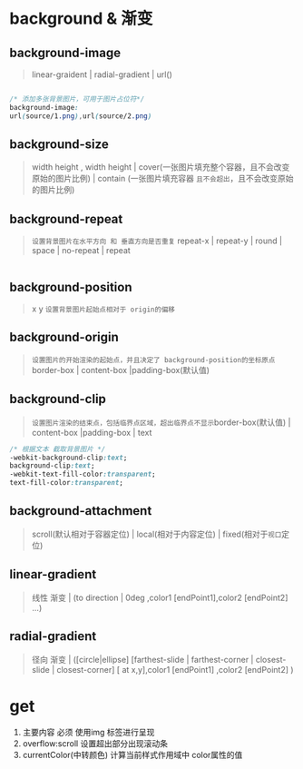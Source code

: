 # background & 渐变

## background-image

> linear-graident | radial-gradient | url() 

```css

/* 添加多张背景图片，可用于图片占位符*/
background-image:
url(source/1.png),url(source/2.png)

```

## background-size
> width height , width height | cover(一张图片填充整个容器，且不会改变原始的图片比例) | contain (一张图片填充容器 `且不会超出`，且不会改变原始的图片比例)

## background-repeat
> `设置背景图片在水平方向 和 垂直方向是否重复` repeat-x | repeat-y | round | space | no-repeat | repeat

```css

```

## background-position
> x y `设置背景图片起始点相对于 origin的偏移`

## background-origin

> `设置图片的开始渲染的起始点，并且决定了 background-position的坐标原点`border-box | content-box |padding-box(默认值)

## background-clip

> `设置图片渲染的结束点，包括临界点区域，超出临界点不显示`border-box(默认值) | content-box |padding-box | text

```css
/* 根据文本 截取背景图片 */
-webkit-background-clip:text;
background-clip:text;
-webkit-text-fill-color:transparent;
text-fill-color:transparent;
```
## background-attachment
>  scroll(默认相对于容器定位) | local(相对于内容定位) | fixed(相对于`视口`定位)


## linear-gradient 
> 线性 渐变 | (to direction | 0deg ,color1 [endPoint1],color2 [endPoint2] ...)


## radial-gradient 
> 径向 渐变 | ([circle|ellipse] [farthest-slide | farthest-corner |  closest-slide | closest-corner] [ at x,y],color1 [endPoint1] ,color2 [endPoint2] )


# get

1. 主要内容 必须 使用img 标签进行呈现
2. overflow:scroll 设置超出部分出现滚动条
3. currentColor(中转颜色) 计算当前样式作用域中 color属性的值 